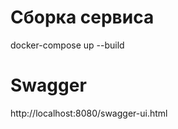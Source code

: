 
# Сборка сервиса
  docker-compose up --build
  
# Swagger
  http://localhost:8080/swagger-ui.html
  
  

